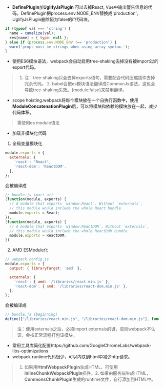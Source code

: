 - **DefinePlugin**加**UglifyJsPlugin** 可以去掉React, Vue中输出警告信息的代码。DefinePlugin把process.env.NODE_ENV替换成'production'，UglifyJsPlugin删除恒为false的if代码块。 
``` javascript
if (typeof val === 'string') {
  name = camelize(val);
  res[name] = { type: null };
} else if (process.env.NODE_ENV !== 'production') {
  warn('props must be strings when using array syntax.');
}
```

- 使用ES6模块语法，webpack会自动启用tree-shaking去掉没有被import过的export代码。
> 1. 注：tree-shaking只会去掉exports语句，需要配合代码压缩插件去掉冗余代码。 2. babel会把es模块语法翻译成CommonJs语法，这也会导致tree-shaking失效。{module:false}来禁用翻译。

- scope hoisting.webpack将每个模块放在一个自执行函数中，使用**ModuleConcatenationPlugin**后，可以将模块和依赖的模块放在一起，减少代码体积。
> 需使用es module语法

- 加载非模块化代码
1. 全局变量模块化
``` javascript
module.exports = {
  externals: {
    'react': 'React',
    'react-dom': 'ReactDOM',
  },
};
```
会被编译成
``` js
// bundle.js (part of)
(function(module, exports) {
  // A module that exports `window.React`. Without `externals`,
  // this module would include the whole React bundle
  module.exports = React;
}),
(function(module, exports) {
  // A module that exports `window.ReactDOM`. Without `externals`,
  // this module would include the whole ReactDOM bundle
  module.exports = ReactDOM;
})
```
2. AMD ESModule化
```js
// webpack.config.js
module.exports = {
  output: { libraryTarget: 'amd' },

  externals: {
    'react': { amd: '/libraries/react.min.js' },
    'react-dom': { amd: '/libraries/react-dom.min.js' },
  },
};
```
会被编译成
``` js
// bundle.js (beginning)
define(["/libraries/react.min.js", "/libraries/react-dom.min.js"], function () { … });
```
>注：使用externals之后，必须import externals的键，否则webpack不认识，会按正常流程打包该模块。
- 常用工具库简化配置https://github.com/GoogleChromeLabs/webpack-libs-optimizations
-  webpack runtime代码很少，可以内联到html中减少http请求。
> 1. 如果用**HtmlWebpackPlugin**生成HTML，可使用  **InlineChunkWebpackPlugin**插件。2. 如果由服务端生成HTML，**CommonsChunkPlugin**生成的runtime文件，自行添加到HTML中。

  